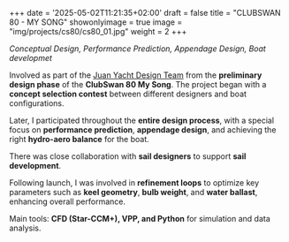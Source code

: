 +++
date = '2025-05-02T11:21:35+02:00'
draft = false
title = "CLUBSWAN 80 - MY SONG"
showonlyimage = true
image = "img/projects/cs80/cs80_01.jpg"
weight = 2
+++

*Conceptual Design, Performance Prediction, Appendage Design, Boat developmet*

<!--more-->

Involved as part of the [Juan Yacht Design Team](https://www.juanyachtdesign.com/) from the **preliminary design phase** of the **ClubSwan 80 My Song**. The project began with a **concept selection contest** between different designers and boat configurations.

Later, I participated throughout the **entire design process**, with a special focus on **performance prediction**, **appendage design**, and achieving the right **hydro-aero balance** for the boat.

There was close collaboration with **sail designers** to support **sail development**.

Following launch, I was involved in **refinement loops** to optimize key parameters such as **keel geometry**, **bulb weight**, and **water ballast**, enhancing overall performance.

Main tools: **CFD (Star-CCM+), VPP, and Python** for simulation and data analysis.

